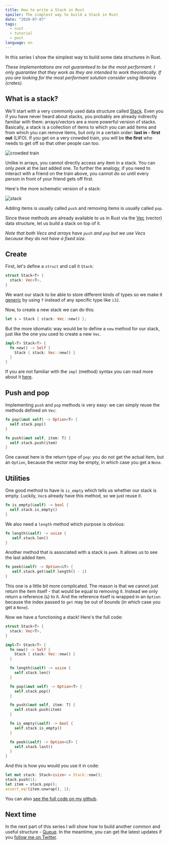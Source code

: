 ```yaml
---
title: How to write a Stack in Rust
spoiler: The simplest way to build a Stack in Rust
date: "2020-07-07"
tags:
  - rust
  - tutorial
  - post
language: en
---
```


In this series I show the simplest way to build some data structures in Rust.

_These implementations are not guaranteed to be the most performant. I only guarantee that they work as they are intended to work theoretically. If you are looking for the most performant solution consider using libraries (crates)._

## What is a stack?

We'll start with a very commonly used data structure called [Stack](<https://en.wikipedia.org/wiki/Stack_(abstract_data_type)>). Even you if you have never heard about stacks, you probably are already indirectly familiar with them: arrays/vectors are a more powerful version of stacks. Basically, a stack is a collection of items to which you can add items and from which you can remove items, but only in a certain order: **last in - first out** (LIFO). If you get on a very crowded train, you will be **the first** who needs to get off so that other people can too.

![crowded train](https://upload.wikimedia.org/wikipedia/commons/c/c3/Crowded_train_%28160928169%29.jpg)

Unlike in arrays, you cannot directly access any item in a stack. You can only _peek_ at the last added one. To further the analogy, if you need to interact with a friend on the train above, you cannot do so until every person in front of your friend gets off first.

Here's the more schematic version of a stack:

![stack](https://upload.wikimedia.org/wikipedia/commons/b/b4/Lifo_stack.png)

Adding items is usually called `push` and removing items is usually called `pop`.

Since these methods are already available to us in Rust via the [Vec](https://doc.rust-lang.org/std/vec/struct.Vec.html) (vector) data structure, let us build a stack on top of it.

_Note that both Vecs and arrays have `push` and `pop` but we use Vecs because they do not have a fixed size._

## Create

First, let's define a `struct` and call it `Stack`:

```rust
struct Stack<T> {
  stack: Vec<T>,
}
```

We want our stack to be able to store different kinds of types so we make it [generic](https://doc.rust-lang.org/book/ch10-01-syntax.html) by using `T` instead of any specific type like `i32`.

Now, to create a new stack we can do this:

```rust
let s = Stack { stack: Vec::new() };
```

But the more idiomatic way would be to define a `new` method for our stack, just like the one you used to create a new `Vec`.

```rust
impl<T> Stack<T> {
  fn new() -> Self {
    Stack { stack: Vec::new() }
  }
}
```

If you are not familiar with the `impl` (method) syntax you can read more about it [here](https://doc.rust-lang.org/book/ch05-03-method-syntax.html).

## Push and pop

Implementing `push` and `pop` methods is very easy: we can simply reuse the methods defined on `Vec`:

```rust
fn pop(&mut self) -> Option<T> {
  self.stack.pop()
}

fn push(&mut self, item: T) {
  self.stack.push(item)
}
```

One caveat here is the return type of `pop`: you do not get the actual item, but an `Option`, because the vector may be empty, in which case you get a `None`.

## Utilities

One good method to have is `is_empty` which tells us whether our stack is empty. Luckily, `Vec`s already have this method, so we just reuse it.

```rust
fn is_empty(&self) -> bool {
  self.stack.is_empty()
}
```

We also need a `length` method which purpose is obvious:

```rust
fn length(&self) -> usize {
   self.stack.len()
}
```

Another method that is associated with a stack is `peek`. It allows us to see the last added item.

```rust
fn peek(&self) -> Option<&T> {
   self.stack.get(self.length() - 1)
}
```

This one is a little bit more complicated. The reason is that we cannot just return the item itself - that would be equal to removing it. Instead we only return a reference (`&`) to it. And the reference itself is wrapped in an `Option` because the index passed to `get` may be out of bounds (in which case you get a `None`).

Now we have a functioning a stack! Here's the full code:

```rust
struct Stack<T> {
  stack: Vec<T>,
}

impl<T> Stack<T> {
  fn new() -> Self {
    Stack { stack: Vec::new() }
  }

  fn length(&self) -> usize {
    self.stack.len()
  }

  fn pop(&mut self) -> Option<T> {
    self.stack.pop()
  }

  fn push(&mut self, item: T) {
    self.stack.push(item)
  }

  fn is_empty(&self) -> bool {
    self.stack.is_empty()
  }

  fn peek(&self) -> Option<&T> {
    self.stack.last()
  }
}
```

And this is how you would you use it in code:

```rust
let mut stack: Stack<isize> = Stack::new();
stack.push(1);
let item = stack.pop();
assert_eq!(item.unwrap(), 1);
```

You can also [see the full code on my github](https://github.com/jlkiri/rust-data-structures).

## Next time

In the next part of this series I will show how to build another common and useful structure - [Queue](https://www.kirillvasiltsov.com/writing/how-to-write-a-queue-in-rust/). In the meantime, you can get the latest updates if you [follow me on Twitter](https://twitter.com/virtualkirill).
